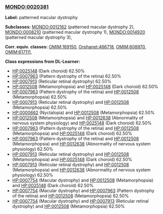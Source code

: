 
### [MONDO:0020381](http://purl.obolibrary.org/obo/MONDO_0020381)
**Label:** patterned macular dystrophy

**Subclasses:** [MONDO:0012162](http://purl.obolibrary.org/obo/MONDO_0012162) (patterned macular dystrophy 2), [MONDO:0008210](http://purl.obolibrary.org/obo/MONDO_0008210) (patterned macular dystrophy 1), [MONDO:0014920](http://purl.obolibrary.org/obo/MONDO_0014920) (patterned macular dystrophy 3), 

**Corr. equiv. classes:** [OMIM:169150](http://purl.obolibrary.org/obo/OMIM_169150), [Orphanet:466718](http://www.orpha.net/ORDO/Orphanet_466718), [OMIM:608970](http://purl.obolibrary.org/obo/OMIM_608970), [OMIM:617111](http://purl.obolibrary.org/obo/OMIM_617111), 

**Class expressions from DL-Learner:**

- [HP:0025148](http://purl.obolibrary.org/obo/HP_0025148) (Dark choroid) 62.50%
- [HP:0007963](http://purl.obolibrary.org/obo/HP_0007963) (Pattern dystrophy of the retina) 62.50%
- [HP:0007913](http://purl.obolibrary.org/obo/HP_0007913) (Reticular retinal dystrophy) 62.50%
- [HP:0012508](http://purl.obolibrary.org/obo/HP_0012508) (Metamorphopsia) and [HP:0025148](http://purl.obolibrary.org/obo/HP_0025148) (Dark choroid) 62.50%
- [HP:0007963](http://purl.obolibrary.org/obo/HP_0007963) (Pattern dystrophy of the retina) and [HP:0012508](http://purl.obolibrary.org/obo/HP_0012508) (Metamorphopsia) 62.50%
- [HP:0007913](http://purl.obolibrary.org/obo/HP_0007913) (Reticular retinal dystrophy) and [HP:0012508](http://purl.obolibrary.org/obo/HP_0012508) (Metamorphopsia) 62.50%
- [HP:0000662](http://purl.obolibrary.org/obo/HP_0000662) (Nyctalopia) and [HP:0012508](http://purl.obolibrary.org/obo/HP_0012508) (Metamorphopsia) 62.50%
- [HP:0012508](http://purl.obolibrary.org/obo/HP_0012508) (Metamorphopsia) and [HP:0012638](http://purl.obolibrary.org/obo/HP_0012638) (Abnormality of nervous system physiology) and [HP:0025148](http://purl.obolibrary.org/obo/HP_0025148) (Dark choroid) 62.50%
- [HP:0007963](http://purl.obolibrary.org/obo/HP_0007963) (Pattern dystrophy of the retina) and [HP:0012508](http://purl.obolibrary.org/obo/HP_0012508) (Metamorphopsia) and [HP:0025148](http://purl.obolibrary.org/obo/HP_0025148) (Dark choroid) 62.50%
- [HP:0007963](http://purl.obolibrary.org/obo/HP_0007963) (Pattern dystrophy of the retina) and [HP:0012508](http://purl.obolibrary.org/obo/HP_0012508) (Metamorphopsia) and [HP:0012638](http://purl.obolibrary.org/obo/HP_0012638) (Abnormality of nervous system physiology) 62.50%
- [HP:0007913](http://purl.obolibrary.org/obo/HP_0007913) (Reticular retinal dystrophy) and [HP:0012508](http://purl.obolibrary.org/obo/HP_0012508) (Metamorphopsia) and [HP:0025148](http://purl.obolibrary.org/obo/HP_0025148) (Dark choroid) 62.50%
- [HP:0007913](http://purl.obolibrary.org/obo/HP_0007913) (Reticular retinal dystrophy) and [HP:0012508](http://purl.obolibrary.org/obo/HP_0012508) (Metamorphopsia) and [HP:0012638](http://purl.obolibrary.org/obo/HP_0012638) (Abnormality of nervous system physiology) 62.50%
- [HP:0007754](http://purl.obolibrary.org/obo/HP_0007754) (Macular dystrophy) and [HP:0012508](http://purl.obolibrary.org/obo/HP_0012508) (Metamorphopsia) and [HP:0025148](http://purl.obolibrary.org/obo/HP_0025148) (Dark choroid) 62.50%
- [HP:0007754](http://purl.obolibrary.org/obo/HP_0007754) (Macular dystrophy) and [HP:0007963](http://purl.obolibrary.org/obo/HP_0007963) (Pattern dystrophy of the retina) and [HP:0012508](http://purl.obolibrary.org/obo/HP_0012508) (Metamorphopsia) 62.50%
- [HP:0007754](http://purl.obolibrary.org/obo/HP_0007754) (Macular dystrophy) and [HP:0007913](http://purl.obolibrary.org/obo/HP_0007913) (Reticular retinal dystrophy) and [HP:0012508](http://purl.obolibrary.org/obo/HP_0012508) (Metamorphopsia) 62.50%


